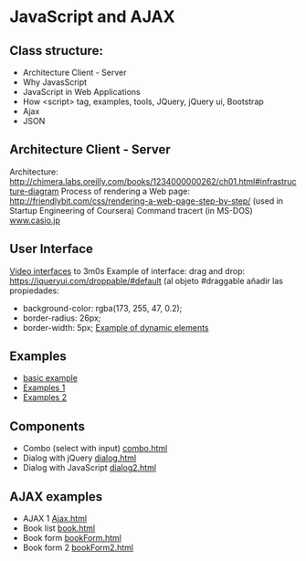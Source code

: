 # JavaScript and AJAX

## Class structure:
- Architecture Client - Server
- Why JavasScript
- JavaScript in Web Applications
- How &lt;script&gt; tag, examples, tools, JQuery, jQuery ui, Bootstrap
- Ajax
- JSON

## Architecture Client - Server
Architecture: <http://chimera.labs.oreilly.com/books/1234000000262/ch01.html#infrastructure-diagram>
Process of rendering a Web page: <http://friendlybit.com/css/rendering-a-web-page-step-by-step/> (used in Startup Engineering of Coursera)
Command tracert (in MS-DOS) www.casio.jp

## User Interface
[Video interfaces](https://youtu.be/M0IR40ud0jU?t=2m16s) to 3m0s
Example of interface: drag and drop: <https://jqueryui.com/droppable/#default>
(al objeto #draggable añadir las propiedades:
- background-color: rgba(173, 255, 47, 0.2);
- border-radius: 26px;
- border-width: 5px;
[Example of dynamic elements](http://www.w3schools.com/jsref/tryit.asp?filename=tryjsref_document_createelement2)


## Examples
- [basic example](JavaScript/basicJavascript.html)
- [Examples 1](JavaScript/JavaScript1.html)
- [Examples 2](JavaScript/JavaScript2.html)

## Components
- Combo (select with input) [combo.html](JavaScript/components/combo.html)
- Dialog with jQuery [dialog.html](JavaScript/components/dialog.html)
- Dialog with JavaScript [dialog2.html](JavaScript/components/dialog2.html)

## AJAX examples
- AJAX 1 [Ajax.html](AJAX/Ajax.html)
- Book list [book.html](AJAX/book.html)
- Book form [bookForm.html](AJAX/bookForm.html)
- Book form 2 [bookForm2.html](AJAX/bookForm2.html)
